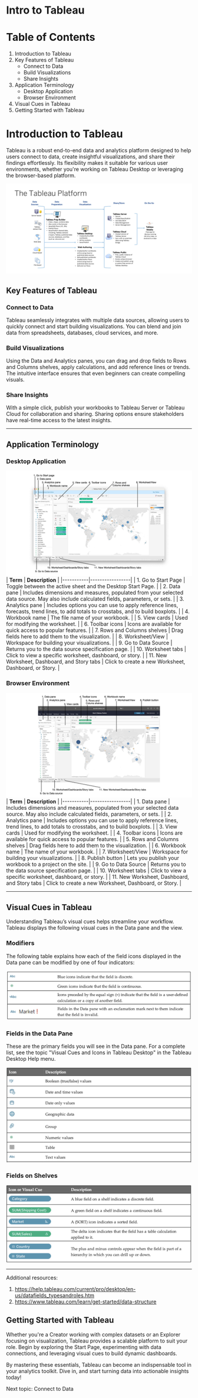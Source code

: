 # Intro to Tableau

# Table of Contents

1. Introduction to Tableau
2. Key Features of Tableau
   - Connect to Data
   - Build Visualizations
   - Share Insights
3. Application Terminology
   - Desktop Application
   - Browser Environment
4. Visual Cues in Tableau
5. Getting Started with Tableau

# Introduction to Tableau

Tableau is a robust end-to-end data and analytics platform designed to help users connect to data, create insightful visualizations, and share their findings effortlessly. Its flexibility makes it suitable for various user environments, whether you're working on Tableau Desktop or leveraging the browser-based platform.

![02_tableau/01_Introduction to Tableau/The Tableau Platform.png](https://github.com/paulsemenyuk/surfalytics/blob/2ecc36a9f7ae46d989f5089e508a90609476c280/02_tableau/01_Introduction%20to%20Tableau/The%20Tableau%20Platform.png)

## Key Features of Tableau

### Connect to Data
Tableau seamlessly integrates with multiple data sources, allowing users to quickly connect and start building visualizations. You can blend and join data from spreadsheets, databases, cloud services, and more.

### Build Visualizations
Using the Data and Analytics panes, you can drag and drop fields to Rows and Columns shelves, apply calculations, and add reference lines or trends. The intuitive interface ensures that even beginners can create compelling visuals.

### Share Insights
With a simple click, publish your workbooks to Tableau Server or Tableau Cloud for collaboration and sharing. Sharing options ensure stakeholders have real-time access to the latest insights.

---

## Application Terminology

### Desktop Application
![02_tableau/01_Introduction to Tableau/From the Desktop Application.png](https://github.com/paulsemenyuk/surfalytics/blob/main/02_tableau/01_Introduction%20to%20Tableau/From%20the%20Desktop%20Application.jpeg)
| **Term** | **Description** |
|-----------|-----------------|
| 1. Go to Start Page | Toggle between the active sheet and the Desktop Start Page. |
| 2. Data pane | Includes dimensions and measures, populated from your selected data source. May also include calculated fields, parameters, or sets. |
| 3. Analytics pane | Includes options you can use to apply reference lines, forecasts, trend lines, to add totals to crosstabs, and to build boxplots. |
| 4. Workbook name | The file name of your workbook. |
| 5. View cards | Used for modifying the worksheet. |
| 6. Toolbar icons | Icons are available for quick access to popular features. |
| 7. Rows and Columns shelves | Drag fields here to add them to the visualization. |
| 8. Worksheet/View | Workspace for building your visualizations. |
| 9. Go to Data Source | Returns you to the data source specification page. |
| 10. Worksheet tabs | Click to view a specific worksheet, dashboard, or story. |
| 11. New Worksheet, Dashboard, and Story tabs | Click to create a new Worksheet, Dashboard, or Story. |

### Browser Environment
![02_tableau/01_Introduction to Tableau/From the Browser.png](https://github.com/paulsemenyuk/surfalytics/blob/main/02_tableau/01_Introduction%20to%20Tableau/From%20the%20Browser.jpeg)
| **Term** | **Description** |
|-----------|-----------------|
| 1. Data pane | Includes dimensions and measures, populated from your selected data source. May also include calculated fields, parameters, or sets. |
| 2. Analytics pane | Includes options you can use to apply reference lines, trend lines, to add totals to crosstabs, and to build boxplots. |
| 3. View cards | Used for modifying the worksheet. |
| 4. Toolbar icons | Icons are available for quick access to popular features. |
| 5. Rows and Columns shelves | Drag fields here to add them to the visualization. |
| 6. Workbook name | The name of your workbook. |
| 7. Worksheet/View | Workspace for building your visualizations. |
| 8. Publish button | Lets you publish your workbook to a project on the site. |
| 9. Go to Data Source | Returns you to the data source specification page. |
| 10. Worksheet tabs | Click to view a specific worksheet, dashboard, or story. |
| 11. New Worksheet, Dashboard, and Story tabs | Click to create a new Worksheet, Dashboard, or Story. |

---

## Visual Cues in Tableau

Understanding Tableau’s visual cues helps streamline your workflow. Tableau displays the following visual cues in the Data pane and the view.

### Modifiers
The following table explains how each of the field icons displayed in the Data pane can be modified by one of four indicators:

![Modifiers](Modifiers.png)

### Fields in the Data Pane
These are the primary fields you will see in the Data pane. For a complete list, see the topic "Visual Cues
and Icons in Tableau Desktop" in the Tableau Desktop Help menu.

![Fields in the Data Pane](<Fields in the Data Pane.png>)

### Fields on Shelves

![Fields on Shelves](<Fields on Shelves.png>)

---
Additional resources:
1. https://help.tableau.com/current/pro/desktop/en-us/datafields_typesandroles.htm
2. https://www.tableau.com/learn/get-started/data-structure
## Getting Started with Tableau

Whether you're a Creator working with complex datasets or an Explorer focusing on visualization, Tableau provides a scalable platform to suit your role. Begin by exploring the Start Page, experimenting with data connections, and leveraging visual cues to build dynamic dashboards.

By mastering these essentials, Tableau can become an indispensable tool in your analytics toolkit. Dive in, and start turning data into actionable insights today!

Next topic: Connect to Data

